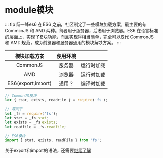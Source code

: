 # module模块

::: tip 阮一峰es6
在 ES6 之前，社区制定了一些模块加载方案，最主要的有 CommonJS 和 AMD 两种。前者用于服务器，后者用于浏览器。ES6 在语言标准的层面上，实现了模块功能，而且实现得相当简单，完全可以取代 CommonJS 和 AMD 规范，成为浏览器和服务器通用的模块解决方案。
:::

|模块加载方案|使用环境||
|:---------:|:-----:|:--:|
|CommonJS   |服务器  |运行时加载|
|AMD        |浏览器  |运行时加载|
|ES6(export,import)|通用？|编译时加载|

``` js
// CommonJS模块
let { stat, exists, readFile } = require('fs');

// 等同于
let _fs = require('fs');
let stat = _fs.stat;
let exists = _fs.exists;
let readfile = _fs.readfile;

// ES6模块
import { stat, exists, readFile } from 'fs';
```

关于export和import的语法，还需要[继续了解](http://es6.ruanyifeng.com/#docs/module)